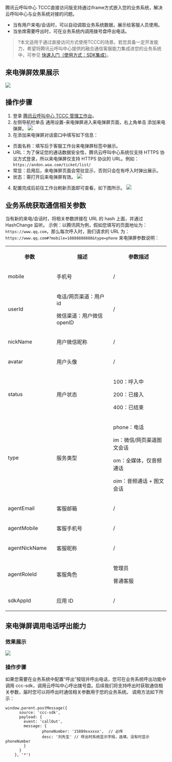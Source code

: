 腾讯云呼叫中心  TCCC直接访问版支持通过iframe方式嵌入您的业务系统，解决云呼叫中心与业务系统对接的问题。
- 当有用户来电/会话时，可以自动调取业务系统数据，展示给客服人员使用。
- 当坐席需要呼出时，可在业务系统内调用拨号盘呼出电话。

>?本文适用于通过直接访问方式使用TCCC的场景。若您具备一定开发能力，希望将腾讯云呼叫中心提供的融合通信客服能力集成进您的业务系统中，可参见 [快速入门（使用方式：SDK集成）](https://cloud.tencent.com/document/product/679/73495)。

## 来电弹屏效果展示
![](https://qcloudimg.tencent-cloud.cn/raw/54b35bf38e1334152185cf7e14a2c35b.png)

## 操作步骤
1. 登录 [腾讯云呼叫中心 TCCC 管理工作台](https://cloud.tencent.com/document/product/679/73497#logintccc)。
2. 左侧导航栏单击 通用设置-来电弹屏进入来电弹屏页面，右上角单击 添加来电弹屏。
![](https://qcloudimg.tencent-cloud.cn/raw/fd2a08d5b6f14ae432e0b559ff9197b3.png)
3. 在添加来电弹屏对话窗口中填写如下信息：
 - 页面名称：填写后于客服工作台来电弹屏标签中展示。
 - URL：为了保证您的通话数据安全性，腾讯云呼叫中心系统仅支持 HTTPS 协议方式登录，所以来电弹屏仅支持 HTTPS 协议的 URL。例如：`https://andon.woa.com/ticket/list/`
 - 常显：启用后，来电弹屏页面会常驻显示，否则只会在有呼入时弹出展示。
 - 状态：需打开后来电弹屏有效。
![](https://qcloudimg.tencent-cloud.cn/raw/c07daf753bbb2350dbba0e7eb0c31267.png)
4. 配置完成后前往工作台刷新页面即可查看，如下图所示。
![](https://qcloudimg.tencent-cloud.cn/raw/ed297ec59683c6437638c506c59e80ae.png)

## 业务系统获取通信相关参数
当有新的来电/会话时，将相关参数拼接在 URL 的 hash 上面，并通过 HashChange 监听。
示例：以腾讯网为例，假如您填写的页面地址为：`https://www.qq.com`，那么每次呼入时，我们请求的 URL 为：`https://www.qq.com#?mobile=18888888888&type=phone`
来电弹屏参数说明：
<table >
<tbody>
<tr>
<th  width="143.66666666666666" colspan="1" rowspan="1"><p>参数</p></td>
 <th  width="214.6" colspan="1" rowspan="1"><p>描述</p></td>
 <th  width="206.6" colspan="1" rowspan="1"><p>参数描述</p></td>
 </tr>

<tr>
<td  width="143.66666666666666" colspan="1" rowspan="1"><p>mobile</p></td>
 <td  width="214.6" colspan="1" rowspan="1"><p>手机号</p></td>
 <td  width="206.6" colspan="1" rowspan="1"><p>/</p></td>
 </tr>

<tr>
<td  width="143.66666666666666" colspan="1" rowspan="1"><p>userId</p></td>
 <td  width="214.6" colspan="1" rowspan="1"><p>电话/网页渠道：用户 id</p>

<p>微信渠道：用户微信 openID</p></td>
 <td  width="206.6" colspan="1" rowspan="1"><p>/</p></td>
 </tr>

<tr>
<td  width="143.66666666666666" colspan="1" rowspan="1"><p>nickName</p></td>
 <td  width="214.6" colspan="1" rowspan="1"><p>用户微信昵称</p></td>
 <td  width="206.6" colspan="1" rowspan="1"><p>/</p></td>
 </tr>

<tr>
<td  width="143.66666666666666" colspan="1" rowspan="1"><p>avatar</p></td>
 <td  width="214.6" colspan="1" rowspan="1"><p>用户头像</p></td>
 <td  width="206.6" colspan="1" rowspan="1"><p>/</p></td>
 </tr>

<tr>
<td  width="143.66666666666666" colspan="1" rowspan="1"><p>status</p></td>
 <td  width="214.6" colspan="1" rowspan="1"><p>用户状态</p></td>
 <td  width="206.6" colspan="1" rowspan="1"><p>100：呼入中</p>

<p>200：已接入</p>

<p>400：已结束</p></td>
 </tr>

<tr>
<td  width="143.66666666666666" colspan="1" rowspan="1"><p>type</p></td>
 <td  width="214.6" colspan="1" rowspan="1"><p>服务类型</p></td>
 <td  width="206.6" colspan="1" rowspan="1"><p>phone：电话</p>

<p>im：微信/网页渠道图文会话</p>

<p>om：全媒体，仅音频通话</p>

<p>oim：音频通话 + 图文会话</p></td>
 </tr>

<tr>
<td  width="143.66666666666666" colspan="1" rowspan="1"><p>agentEmail</p></td>
 <td  width="214.6" colspan="1" rowspan="1"><p>客服邮箱</p></td>
 <td  width="206.6" colspan="1" rowspan="1"><p>/</p></td>
 </tr>

<tr>
<td  width="143.66666666666666" colspan="1" rowspan="1"><p>agentMobile</p></td>
 <td  width="214.6" colspan="1" rowspan="1"><p>客服手机号</p></td>
 <td  width="206.6" colspan="1" rowspan="1"><p>/</p></td>
 </tr>

<tr>
<td  width="143.66666666666666" colspan="1" rowspan="1"><p>agentNickName</p></td>
 <td  width="214.6" colspan="1" rowspan="1"><p>客服昵称</p></td>
 <td  width="206.6" colspan="1" rowspan="1"><p>/</p></td>
 </tr>

<tr>
<td  width="143.66666666666666" colspan="1" rowspan="1"><p>agentRoleId</p></td>
 <td  width="214.6" colspan="1" rowspan="1"><p>客服角色</p></td>
 <td  width="206.6" colspan="1" rowspan="1"><p>管理员</p>

<p>普通客服</p></td>
 </tr>

<tr>
<td  width="143.66666666666666" colspan="1" rowspan="1"><p>sdkAppId</p></td>
 <td  width="214.6" colspan="1" rowspan="1"><p>应用 ID</p></td>
 <td  width="206.6" colspan="1" rowspan="1"><p>/</p></td>
</tr>

</tbody>
</table>


## 来电弹屏调用电话呼出能力
### 效果展示
![](https://qcloudimg.tencent-cloud.cn/raw/fcab5b0bc42d1374fd322bf263ec1a34.png)

### 操作步骤
如果您需要在业务系统中配置“呼出”按钮并呼出电话，您可在业务系统呼出功能中调用 ccc-sdk，调用云呼叫中心呼出拨号盘。后续我们将支持呼出时获取通信相关参数，届时您可以将呼出时通信相关参数用于您的业务系统。
调用方法如下所示：

```
window.parent.postMessage({
      source: 'ccc-sdk',
      payload: {
        event: 'callOut',
        message: {
                phoneNumber: '15889xxxxxx',  // 必传
                desc: '刘先生' // 呼出时系统显示字段，选填，没有时显示 phoneNumber
        }
      }
    }, '*')

```
